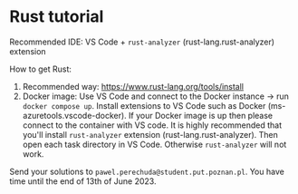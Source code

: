 # Rust tutorial

Recommended IDE: VS Code + `rust-analyzer` (rust-lang.rust-analyzer) extension

How to get Rust:
1. Recommended way: https://www.rust-lang.org/tools/install
2. Docker image: Use VS Code and connect to the Docker instance -> run `docker compose up`. Install extensions to VS Code such as Docker (ms-azuretools.vscode-docker). If your Docker image is up then please connect to the container with VS code. It is highly recommended that you'll install `rust-analyzer` extension (rust-lang.rust-analyzer). Then open each task directory in VS Code. Otherwise `rust-analyzer` will not work.

Send your solutions to `pawel.perechuda@student.put.poznan.pl`.
You have time until the end of 13th of June 2023.
